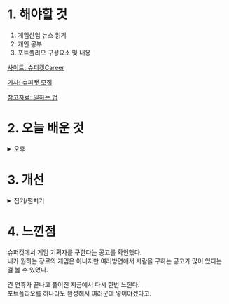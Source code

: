 
# 1. 해야할 것

1. 게임산업 뉴스 읽기 
2. 개인 공부  
3. 포트폴리오 구성요소 및 내용

[사이트: 슈퍼캣Career](https://apply.supercat.co.kr/)

[기사: 슈퍼캣 모집](https://www.gamemeca.com/view.php?gid=1745811)

[참고자료: 일하는 법](https://www.workrules.supercat.co.kr/)


# 2. 오늘 배운 것

<details>
<summary>오후</summary>

## 포트폴리오 수정


![image](https://github.com/JM94Ent/TIL-WIL/assets/143363550/323c8805-c979-4035-81a5-b18f8830fb8d)


</details>




# 3. 개선


<details>
<summary>접기/펼치기</summary>

포트폴리오 이미지 추가

![image](https://github.com/JM94Ent/TIL-WIL/assets/143363550/2010bcfb-db64-4412-8d6b-f2ae4bd57468)
</details>

# 4. 느낀점
슈퍼캣에서 게임 기획자를 구한다는 공고를 확인했다.\
내가 원하는 장르의 게임은 아니지만 여러방면에서 사람을 구하는 공고가 많이 있다는 걸 볼 수 있었다.

긴 연휴가 끝나고 풀어진 지금에서 다시 한번 느낀다.\
포트폴리오를 하나라도 완성해서 여러군데 넣어야겠다고.
